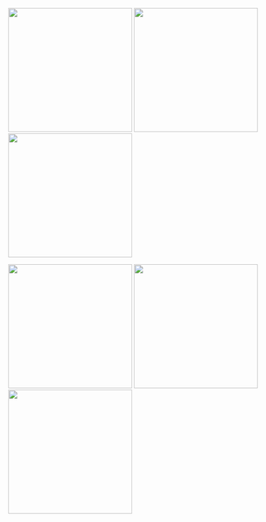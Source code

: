 <p float="left">
  <img src="https://github.com/user-attachments/assets/2a650462-e810-4eda-ae03-27394d45739c" width="250" />
  <img src="https://github.com/user-attachments/assets/b05ba90b-6154-497d-9f0d-ce5857b5977b" width="250" />
  <img src="https://github.com/user-attachments/assets/1e2ac7e9-c219-433e-a07d-ff6748735940" width="250" /> 
</p>

<p float="left">
  <img src="https://github.com/user-attachments/assets/d9136967-a126-4000-ba22-459d27223f68" width="250" />
  <img src="https://github.com/user-attachments/assets/e6db884a-3635-4c2b-ba61-4708f20d160c" width="250" />
  <img src="https://github.com/user-attachments/assets/f841cf9a-e6ce-4965-ab67-d758577700bc" width="250" />
</p>
